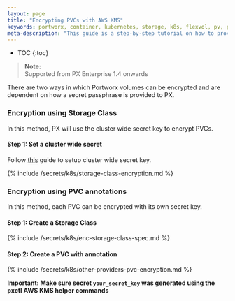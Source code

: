 ```yaml
---
layout: page
title: "Encrypting PVCs with AWS KMS"
keywords: portworx, container, kubernetes, storage, k8s, flexvol, pv, persistent disk, encryption, pvc, aws, kms
meta-description: "This guide is a step-by-step tutorial on how to provision encrypted PVCs with Portworx configured with AWS KMS"
---
```


* TOC
{:toc}

>**Note:**<br/>Supported from PX Enterprise 1.4 onwards

There are two ways in which Portworx volumes can be encrypted and are dependent on how a secret passphrase is provided to PX.

### Encryption using Storage Class

In this method, PX will use the cluster wide secret key to encrypt PVCs.

#### Step 1: Set a cluster wide secret

Follow [this](/secrets/portworx-with-aws-kms.html#setting-cluster-wide-secret-key) guide to setup cluster wide secret key.

{% include /secrets/k8s/storage-class-encryption.md %}

### Encryption using PVC annotations

In this method, each PVC can be encrypted with its own secret key.

#### Step 1: Create a Storage Class

{% include /secrets/k8s/enc-storage-class-spec.md %}

#### Step 2: Create a PVC with annotation

{% include /secrets/k8s/other-providers-pvc-encryption.md  %}

__Important: Make sure secret `your_secret_key` was generated using the pxctl AWS KMS helper commands__
